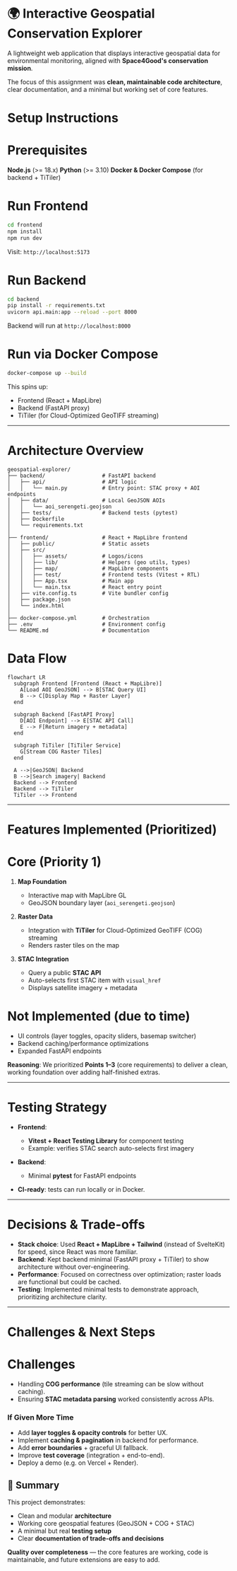 
# 🌍 Interactive Geospatial Conservation Explorer

A lightweight web application that displays interactive geospatial data for environmental monitoring, aligned with **Space4Good's conservation mission**.

The focus of this assignment was **clean, maintainable code architecture**, clear documentation, and a minimal but working set of core features.



# Setup Instructions

# Prerequisites

  **Node.js** (>= 18.x)
  **Python** (>= 3.10)
  **Docker & Docker Compose** (for backend + TiTiler)

# Run Frontend

```bash
cd frontend
npm install
npm run dev
```

Visit: `http://localhost:5173`

# Run Backend

```bash
cd backend
pip install -r requirements.txt
uvicorn api.main:app --reload --port 8000
```

Backend will run at `http://localhost:8000`

# Run via Docker Compose

```bash
docker-compose up --build
```

This spins up:

* Frontend (React + MapLibre)
* Backend (FastAPI proxy)
* TiTiler (for Cloud-Optimized GeoTIFF streaming)

---

# Architecture Overview

```plaintext
geospatial-explorer/
├── backend/                  # FastAPI backend
│   ├── api/                  # API logic
│   │   └── main.py           # Entry point: STAC proxy + AOI endpoints
│   ├── data/                 # Local GeoJSON AOIs
│   │   └── aoi_serengeti.geojson
│   ├── tests/                # Backend tests (pytest)
│   ├── Dockerfile
│   └── requirements.txt
│
├── frontend/                 # React + MapLibre frontend
│   ├── public/               # Static assets
│   ├── src/
│   │   ├── assets/           # Logos/icons
│   │   ├── lib/              # Helpers (geo utils, types)
│   │   ├── map/              # MapLibre components
│   │   ├── test/             # Frontend tests (Vitest + RTL)
│   │   ├── App.tsx           # Main app
│   │   └── main.tsx          # React entry point
│   ├── vite.config.ts        # Vite bundler config
│   ├── package.json
│   └── index.html
│
├── docker-compose.yml        # Orchestration
├── .env                      # Environment config
└── README.md                 # Documentation
```

# Data Flow

```mermaid
flowchart LR
  subgraph Frontend [Frontend (React + MapLibre)]
    A[Load AOI GeoJSON] --> B[STAC Query UI]
    B --> C[Display Map + Raster Layer]
  end

  subgraph Backend [FastAPI Proxy]
    D[AOI Endpoint] --> E[STAC API Call]
    E --> F[Return imagery + metadata]
  end

  subgraph TiTiler [TiTiler Service]
    G[Stream COG Raster Tiles]
  end

  A -->|GeoJSON| Backend
  B -->|Search imagery| Backend
  Backend --> Frontend
  Backend --> TiTiler
  TiTiler --> Frontend
```

---

# Features Implemented (Prioritized)

# Core (Priority 1)

1. **Map Foundation**

   * Interactive map with MapLibre GL
   * GeoJSON boundary layer (`aoi_serengeti.geojson`)

2. **Raster Data**

   * Integration with **TiTiler** for Cloud-Optimized GeoTIFF (COG) streaming
   * Renders raster tiles on the map

3. **STAC Integration**

   * Query a public **STAC API**
   * Auto-selects first STAC item with `visual_href`
   * Displays satellite imagery + metadata

# Not Implemented (due to time)

* UI controls (layer toggles, opacity sliders, basemap switcher)
* Backend caching/performance optimizations
* Expanded FastAPI endpoints

 **Reasoning**: We prioritized **Points 1–3** (core requirements) to deliver a clean, working foundation over adding half-finished extras.

---

# Testing Strategy

* **Frontend**:

  * **Vitest + React Testing Library** for component testing
  * Example: verifies STAC search auto-selects first imagery

* **Backend**:

  * Minimal **pytest** for FastAPI endpoints

* **CI-ready**: tests can run locally or in Docker.

---

# Decisions & Trade-offs

* **Stack choice**: Used **React + MapLibre + Tailwind** (instead of SvelteKit) for speed, since React was more familiar.
* **Backend**: Kept backend minimal (FastAPI proxy + TiTiler) to show architecture without over-engineering.
* **Performance**: Focused on correctness over optimization; raster loads are functional but could be cached.
* **Testing**: Implemented minimal tests to demonstrate approach, prioritizing architecture clarity.

---

# Challenges & Next Steps

# Challenges

* Handling **COG performance** (tile streaming can be slow without caching).
* Ensuring **STAC metadata parsing** worked consistently across APIs.

### If Given More Time

* Add **layer toggles & opacity controls** for better UX.
* Implement **caching & pagination** in backend for performance.
* Add **error boundaries** + graceful UI fallback.
* Improve **test coverage** (integration + end-to-end).
* Deploy a demo (e.g. on Vercel + Render).


## 📌 Summary

This project demonstrates:

* Clean and modular **architecture**
* Working core geospatial features (GeoJSON + COG + STAC)
* A minimal but real **testing setup**
* Clear **documentation of trade-offs and decisions**

 **Quality over completeness** — the core features are working, code is maintainable, and future extensions are easy to add.

